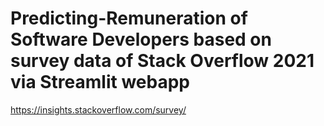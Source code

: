 # Predicting-Remuneration of Software Developers based on survey data of Stack Overflow 2021 via Streamlit webapp
https://insights.stackoverflow.com/survey/
